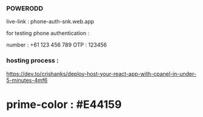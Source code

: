 ### POWERODD

 live-link : phone-auth-snk.web.app

 for testing phone authentication :

 number : +61 123 456 789
 OTP : 123456


 ### hosting process : 
  https://dev.to/crishanks/deploy-host-your-react-app-with-cpanel-in-under-5-minutes-4mf6


# prime-color : #E44159
